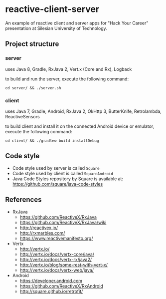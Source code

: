 reactive-client-server
======================
An example of reactive client and server apps for "Hack Your Career" presentation at Silesian University of Technology.

Project structure
-----------------
### server

uses Java 8, Gradle, RxJava 2, Vert.x (Core and Rx), Logback

to build and run the server, execute the following command:

```
cd server/ && ./server.sh
```

### client

uses Java 7, Gradle, Android, RxJava 2, OkHttp 3, ButterKnife, Retrolambda, ReactiveSensors

to build client and install it on the connected Android device or emulator, execute the following command:

```
cd client/ && ./gradlew build installDebug
```

Code style
----------

- Code style used by server is called `Square`
- Code style used by client is called `SquareAndroid`
- Java Code Styles repository by Square is available at: https://github.com/square/java-code-styles

References
----------
- RxJava
  - https://github.com/ReactiveX/RxJava
  - https://github.com/ReactiveX/RxJava/wiki
  - http://reactivex.io/
  - http://rxmarbles.com/
  - https://www.reactivemanifesto.org/
- Vertx
  - http://vertx.io/
  - http://vertx.io/docs/vertx-core/java/
  - http://vertx.io/docs/vertx-rx/java2/
  - http://vertx.io/blog/some-rest-with-vert-x/
  - http://vertx.io/docs/vertx-web/java/
- Android
  - https://developer.android.com
  - https://github.com/ReactiveX/RxAndroid
  - http://square.github.io/retrofit/
